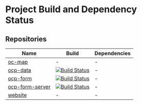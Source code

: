 # Project Build and Dependency Status

## Repositories

Name|Build|Dependencies
-|-|-
[oc-map](https://github.com/open-contracting-partnership/oc-map)|-|-
[ocp-data](https://github.com/open-contracting-partnership/ocp-data)|[![Build Status](https://travis-ci.org/open-contracting-partnership/ocp-data.svg)](https://travis-ci.org/open-contracting-partnership/ocp-data)|-
[ocp-form](https://github.com/open-contracting-partnership/ocp-form)|[![Build Status](https://travis-ci.org/open-contracting-partnership/ocp-form.svg)](https://travis-ci.org/open-contracting-partnership/ocp-form)|-
[ocp-form-server](https://github.com/open-contracting-partnership/ocp-form-server)|[![Build Status](https://travis-ci.org/open-contracting-partnership/ocp-form-server.svg)](https://travis-ci.org/open-contracting-partnership/ocp-form-server)|-
[website](https://github.com/open-contracting-partnership/website)|-|-
